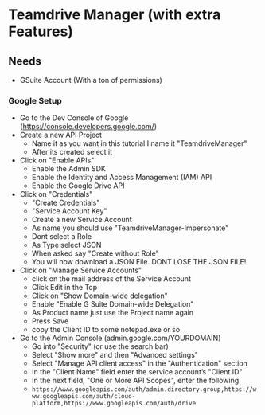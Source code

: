 # Teamdrive Manager (with extra Features)

## Needs
- GSuite Account (With a ton of permissions)

### Google Setup
- Go to the Dev Console of Google (https://console.developers.google.com/)
- Create a new API Project
    - Name it as you want in this tutorial I name it "TeamdriveManager"
    - After its created select it
- Click on "Enable APIs"
    - Enable the Admin SDK
    - Enable the Identity and Access Management (IAM) API
    - Enable the Google Drive API
- Click on "Credentials"
    - "Create Credentials"
    - "Service Account Key"
    - Create a new Service Account
    - As name you should use "TeamdriveManager-Impersonate"
    - Dont select a Role
    - As Type select JSON
    - When asked say "Create without Role"
    - You will now download a JSON File. DONT LOSE THE JSON FILE!
- Click on "Manage Service Accounts"
    - click on the mail address of the Service Account
    - Click Edit in the Top
    - Click on "Show Domain-wide delegation"
    - Enable "Enable G Suite Domain-wide Delegation"
    - As Product name just use the Project name again
    - Press Save
    - copy the Client ID to some notepad.exe or so
- Go to the Admin Console (admin.google.com/YOURDOMAIN)
    - Go into "Security" (or use the search bar)
    - Select "Show more" and then "Advanced settings"
    - Select "Manage API client access" in the "Authentication" section
    - In the "Client Name" field enter the service account’s "Client ID"
    - In the next field, "One or More API Scopes", enter the following 
    - `https://www.googleapis.com/auth/admin.directory.group,https://www.googleapis.com/auth/cloud-platform,https://www.googleapis.com/auth/drive`
